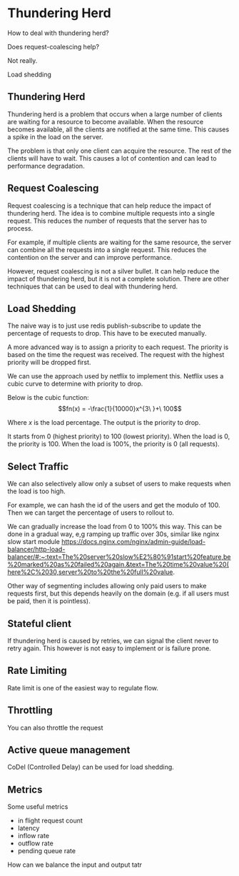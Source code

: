 # Thundering Herd

How to deal with thundering herd?

Does request-coalescing help?

Not really.

Load shedding

## Thundering Herd

Thundering herd is a problem that occurs when a large number of clients are waiting for a resource to become available. When the resource becomes available, all the clients are notified at the same time. This causes a spike in the load on the server.

The problem is that only one client can acquire the resource. The rest of the clients will have to wait. This causes a lot of contention and can lead to performance degradation.

## Request Coalescing

Request coalescing is a technique that can help reduce the impact of thundering herd. The idea is to combine multiple requests into a single request. This reduces the number of requests that the server has to process.

For example, if multiple clients are waiting for the same resource, the server can combine all the requests into a single request. This reduces the contention on the server and can improve performance.

However, request coalescing is not a silver bullet. It can help reduce the impact of thundering herd, but it is not a complete solution. There are other techniques that can be used to deal with thundering herd.


## Load Shedding

The naive way is to just use redis publish-subscribe to update the percentage of requests to drop. This have to be executed manually.


A more advanced way is to assign a priority to each request. The priority is based on the time the request was received. The request with the highest priority will be dropped first.

We can use the approach used by netflix to implement this. Netflix uses a cubic curve to determine with priority to drop.


Below is the cubic function:
$$fn(x) = -\frac{1}{10000}x^{3\ }+\ 100$$

Where $x$ is the load percentage. The output is the priority to drop.

It starts from 0 (highest priority) to 100 (lowest priority). When the load is 0, the priority is 100. When the load is 100%, the priority is 0 (all requests).

## Select Traffic

We can also selectively allow only a subset of users to make requests when the load is too high.

For example, we can hash the id of the users and get the modulo of 100. Then we can target the percentage of users to rollout to.

We can gradually increase the load from 0 to 100% this way. This can be done in a gradual way, e,g ramping up traffic over 30s, similar like nginx slow start module https://docs.nginx.com/nginx/admin-guide/load-balancer/http-load-balancer/#:~:text=The%20server%20slow%E2%80%91start%20feature,be%20marked%20as%20failed%20again.&text=The%20time%20value%20(here%2C%2030,server%20to%20the%20full%20value.

Other way of segmenting includes allowing only paid users to make requests first, but this depends heavily on the domain (e.g. if all users must be paid, then it is pointless).

## Stateful client

If thundering herd is caused by retries, we can signal the client never to retry again. This however is not easy to implement or is failure prone. 

## Rate Limiting 

Rate limit is one of the easiest way to regulate flow.


## Throttling

You can also throttle the request

## Active queue management 

CoDel (Controlled Delay) can be used for load shedding.

## Metrics

Some useful metrics 
- in flight request count
- latency
- inflow rate
- outflow rate
- pending queue rate

How can we balance the input and output tatr
